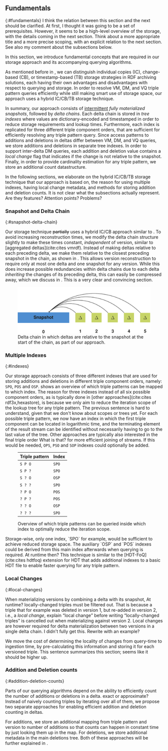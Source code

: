 ## Fundamentals
{:#fundamentals}
<span class="comment" data-author="RV">I think the relation between this section and the next should be clarified. At first, I thought it was going to be a set of prerequisites. However, it seems to be a high-level overview of the storage, with the details coming in the next section. Think about a more appropriate title and a more precise scoping, with an explicit relation to the next section. See also my comment about the subsections below.</span>

In this section, we introduce fundamental concepts
that are required in our storage approach and its accompanying querying algorithms.

As mentioned before in [](#related-work), we can distinguish individual copies (IC),
change-based (CB), or timestamp-based (TB) storage strategies in RDF archiving solutions,
each having their own advantages and disadvantages with respect to querying and storage.
In order to resolve VM, DM, and VQ triple pattern queries efficiently while still making smart use of storage space,
our approach uses a hybrid IC/CB/TB storage technique.

In summary, our approach consists of <ins class="comment">intermittent</ins> _fully materialized snapshots_, followed by _delta chains_.
Each delta chain is stored in _tree indexes_ where values are dictionary-encoded and timestamped
in order to reduce storage requirements and lookup times.
Furthermore, each index is replicated for three different triple component orders,
that are sufficient for efficiently resolving any triple pattern query.
Since access patterns to additions and deletions in deltas differ between VM, DM, and VQ queries,
we store additions and deletions in separate tree indexes.
In order to support inter-delta DM queries, each addition and deletion value contains a _local change_ flag
that indicates if the change is not relative to the snapshot.
Finally, in order to provide cardinality estimation for any triple pattern,
we store an additional count datastructure.

In the following sections, we elaborate on the hybrid IC/CB/TB storage technique that our approach is based on,
the reason for using multiple indexes,
having local change metadata,
and methods for storing addition and deletion counts.
<span class="comment" data-author="RV">It is not clear what the subsections actually represent. Are they features? Attention points? Problems?</span>

### Snapshot and Delta Chain
{:#snapshot-delta-chain}

Our storage technique <del class="comment">partially</del> uses a hybrid IC/CB approach similar to [](#regular-delta-chain).
To avoid increasing reconstruction times,
we modify the delta chain structure slightly to make these times constant,
_independent_ of version, similar to [aggregated deltas](cite:cites vmrdf).
Instead of making deltas relative to each preceding delta,
we make them relative to the closest preceding snapshot in the chain, as shown in [](#alternative-delta-chain).
This allows version reconstruction to require only at most one delta and one snapshot for any version.
While this does increase possible redundancies within delta chains
due to each delta _inheriting_ the changes of its preceding delta,
this can easily be compressed away, which we discuss in [](#storage).
<span class="comment" data-author="RV">This is a very clear and convincing section.</span>

<figure id="alternative-delta-chain">
<img src="img/alternative-delta-chain.svg" alt="[alternative delta chain]">
<figcaption markdown="block">
Delta chain in which deltas are relative to the snapshot at the start of the chain, as part of our approach.
</figcaption>
</figure>

### Multiple Indexes
{:#indexes}

Our storage approach consists of three different indexes that are used for storing additions and deletions
in different triple component orders, namely: `SPO`, `POS` and `OSP`.
[](#triple-pattern-index-mapping) shows an overview of which triple patterns can be mapped to which index.
The reason for three indexes instead of all six possible component orders,
as is typically done in [other approaches](cite:cites rdf3x,hexastore),
is because we only aim to reduce the iteration scope of the lookup tree for any triple pattern.
<span class="comment" data-author="RV">The previous sentence is hard to understand, given that we don't know about scopes or trees yet.</span>
For each possible triple pattern,
we now have an index in which the first triple component can be located in logarithmic time,
and the terminating element of the result stream can be identified without necessarily having <span class="rephrase">to go to</span> the last value of the tree.
Other approaches are typically also interested in the final triple order
<span class="comment" data-author="RV">What is that?</span>
for more efficient joining of streams.
If this would be needed, `OPS`, `PSO` and `SOP` indexes could optionally be added.

<figure id="triple-pattern-index-mapping" class="table" markdown="1">

| Triple pattern | Index |
| -------------- |-------|
| `S P O`        | `SPO` |
| `S P ?`        | `SPO` |
| `S ? O`        | `OSP` |
| `S ? ?`        | `SPO` |
| `? P O`        | `POS` |
| `? P ?`        | `POS` |
| `? ? O`        | `OSP` |
| `? ? ?`        | `SPO` |


<figcaption markdown="block">
Overview of which triple patterns can be queried inside which index to optimally reduce the iteration scope.
</figcaption>
</figure>

<span class="confusing rephrase">
Storage-wise, only one index, `SPO` for example, would be sufficient to achieve reduced storage space.
</span>
The auxiliary `OSP` and `POS` indexes could be derived from this main index afterwards when querying is required.
<span class="comment" data-author="RV">At runtime then?</span>
This technique is similar to the [HDT-FoQ](cite:cites hdtfoq) extension for HDT that adds additional indexes to a basic HDT file
to enable faster querying for any triple pattern.

### Local Changes
{:#local-changes}

When materializing versions by combining a delta with its snapshot,
<span class="comment" data-author="RV">At runtime?</span>
locally-changed triples must be filtered out.
That is because a triple that for example was deleted in version 1, but re-added in version 2, i.e., a _local change_,
<span class="comment" data-author="RV">explain <q>local change</q> before writing <q>locally-changed triples</q></span>
is cancelled out when materializing against version 2.
Local changes are however required for delta materialization between two versions in a single delta chain.
<span class="comment" data-author="RV">I didn't fully get this. Rewrite with an example?</span>

We move the cost of determining the locality of changes from query-time to ingestion time,
by pre-calculating this information and storing it for each versioned triple.
<span class="comment" data-author="RV">This sentence summarizes this section; seems like it should be higher up.</span>

### Addition and Deletion counts
{:#addition-deletion-counts}

Parts of our querying algorithms depend on the ability to efficiently count
the number of additions or deletions in a delta.
<span class="comment" data-author="RV">exact or approximate?</span>
Instead of naively counting triples by iterating over all of them,
we propose two separate approaches for enabling efficient addition and deletion counting in deltas.

For additions, we store an additional mapping from triple pattern and version to number of additions
so that counts can happen in constant time by just looking them up in the map.
For deletions, we store additional metadata in the main deletions tree.
Both of these approaches will be further explained in [](#storage).
